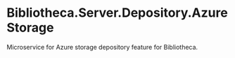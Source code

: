 # Bibliotheca.Server.Depository.AzureStorage
Microservice for Azure storage depository feature for Bibliotheca.
